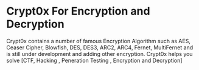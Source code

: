 # Crypt0x For Encryption and Decryption
Crypt0x contains a number of famous Encryption Algorithm such as AES, Ceaser Cipher, Blowfish, DES, DES3, ARC2, ARC4, Fernet, MultiFernet and is still under development and adding other encryption.
Crypt0x helps you solve [CTF, Hacking , Peneration Testing , Encryption and Decryption]
